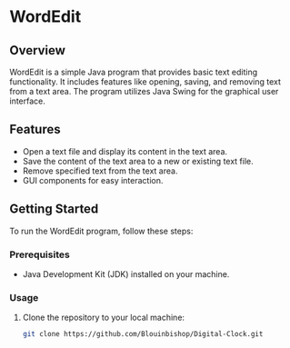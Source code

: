 # WordEdit

## Overview
WordEdit is a simple Java program that provides basic text editing functionality. It includes features like opening, saving, and removing text from a text area. The program utilizes Java Swing for the graphical user interface.

## Features
- Open a text file and display its content in the text area.
- Save the content of the text area to a new or existing text file.
- Remove specified text from the text area.
- GUI components for easy interaction.

## Getting Started
To run the WordEdit program, follow these steps:

### Prerequisites
- Java Development Kit (JDK) installed on your machine.

### Usage
1. Clone the repository to your local machine:
   ```bash
   git clone https://github.com/Blouinbishop/Digital-Clock.git
